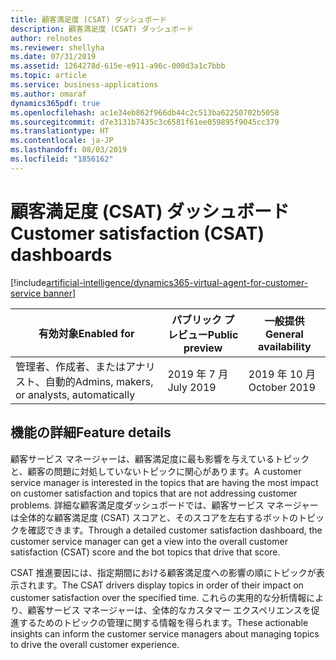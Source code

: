 ```yaml
---
title: 顧客満足度 (CSAT) ダッシュボード
description: 顧客満足度 (CSAT) ダッシュボード
author: relnotes
ms.reviewer: shellyha
ms.date: 07/31/2019
ms.assetid: 1264278d-615e-e911-a96c-000d3a1c7bbb
ms.topic: article
ms.service: business-applications
ms.author: omaraf
dynamics365pdf: true
ms.openlocfilehash: ac1e34eb862f966db44c2c513ba62250702b5058
ms.sourcegitcommit: d7e3131b7435c3c6581f61ee059895f9045cc379
ms.translationtype: HT
ms.contentlocale: ja-JP
ms.lasthandoff: 08/03/2019
ms.locfileid: "1856162"
---
```

# <a name="customer-satisfaction-csat-dashboards"></a><span data-ttu-id="ce051-103">顧客満足度 (CSAT) ダッシュボード</span><span class="sxs-lookup"><span data-stu-id="ce051-103">Customer satisfaction (CSAT) dashboards</span></span>
[!include[artificial-intelligence/dynamics365-virtual-agent-for-customer-service banner](../includes/artificial-intelligence/dynamics365-virtual-agent-for-customer-service.md)]

| <span data-ttu-id="ce051-104">有効対象</span><span class="sxs-lookup"><span data-stu-id="ce051-104">Enabled for</span></span>    |  <span data-ttu-id="ce051-105">パブリック プレビュー</span><span class="sxs-lookup"><span data-stu-id="ce051-105">Public preview</span></span> | <span data-ttu-id="ce051-106">一般提供</span><span class="sxs-lookup"><span data-stu-id="ce051-106">General availability</span></span> | 
| ---------- | ---------- |---------- |
|<span data-ttu-id="ce051-107">管理者、作成者、またはアナリスト、自動的</span><span class="sxs-lookup"><span data-stu-id="ce051-107">Admins, makers, or analysts, automatically</span></span>|<span data-ttu-id="ce051-108">2019 年 7 月</span><span class="sxs-lookup"><span data-stu-id="ce051-108">July 2019</span></span>| <span data-ttu-id="ce051-109">2019 年 10 月</span><span class="sxs-lookup"><span data-stu-id="ce051-109">October 2019</span></span>|






## <a name="feature-details"></a><span data-ttu-id="ce051-110">機能の詳細</span><span class="sxs-lookup"><span data-stu-id="ce051-110">Feature details</span></span>
<!--feature detail start -->
<span data-ttu-id="ce051-111">顧客サービス マネージャーは、顧客満足度に最も影響を与えているトピックと、顧客の問題に対処していないトピックに関心があります。</span><span class="sxs-lookup"><span data-stu-id="ce051-111">A customer service manager is interested in the topics that are having the most impact on customer satisfaction and topics that are not addressing customer problems.</span></span> <span data-ttu-id="ce051-112">詳細な顧客満足度ダッシュボードでは、顧客サービス マネージャーは全体的な顧客満足度 (CSAT) スコアと、そのスコアを左右するボットのトピックを確認できます。</span><span class="sxs-lookup"><span data-stu-id="ce051-112">Through a detailed customer satisfaction dashboard, the customer service manager can get a view into the overall customer satisfaction (CSAT) score and the bot topics that drive that score.</span></span> 
 
<span data-ttu-id="ce051-113">CSAT 推進要因には、指定期間における顧客満足度への影響の順にトピックが表示されます。</span><span class="sxs-lookup"><span data-stu-id="ce051-113">The CSAT drivers display topics in order of their impact on customer satisfaction over the specified time.</span></span> <span data-ttu-id="ce051-114">これらの実用的な分析情報により、顧客サービス マネージャーは、全体的なカスタマー エクスペリエンスを促進するためのトピックの管理に関する情報を得られます。</span><span class="sxs-lookup"><span data-stu-id="ce051-114">These actionable insights can inform the customer service managers about managing topics to drive the overall customer experience.</span></span>
<!--feature detail end -->











